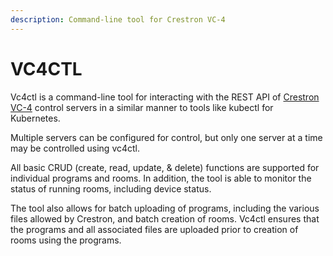 ```yaml
---
description: Command-line tool for Crestron VC-4
---
```


# VC4CTL

Vc4ctl is a command-line tool for interacting with the REST API of [Crestron VC-4](https://www.crestron.com/Products/Control-Hardware-Software/Software/Licensing/VC-4-ROOM) control servers in a similar manner to tools like kubectl for Kubernetes.

Multiple servers can be configured for control, but only one server at a time may be controlled using vc4ctl.&#x20;

All basic CRUD (create, read, update, & delete) functions are supported for individual programs and rooms. In addition, the tool is able to monitor the status of running rooms, including device status.

The tool also allows for batch uploading of programs, including the various files allowed by Crestron, and batch creation of rooms. Vc4ctl ensures that the programs and all associated files are uploaded prior to creation of rooms using the programs.&#x20;

